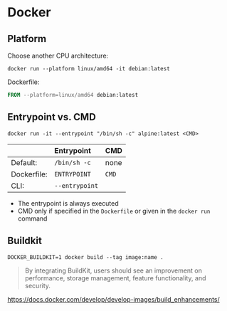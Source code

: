 # Docker

## Platform

Choose another CPU architecture:

```shell
docker run --platform linux/amd64 -it debian:latest
```

Dockerfile:

```Dockerfile
FROM --platform=linux/amd64 debian:latest
```

## Entrypoint vs. CMD

```shell
docker run -it --entrypoint "/bin/sh -c" alpine:latest <CMD>
```

|             | Entrypoint     | CMD    |
| ----------- | :------------- | :----- |
| Default:    | `/bin/sh -c`   | none   |
| Dockerfile: | `ENTRYPOINT`   | `CMD`  |
| CLI:        | `--entrypoint` |        |

* The entrypoint is always executed
* CMD only if specified in the `Dockerfile` or given in the `docker run` command

## Buildkit

```shell
DOCKER_BUILDKIT=1 docker build --tag image:name .
```

> By integrating BuildKit, users should see an improvement on performance, storage management, feature functionality, and security.

https://docs.docker.com/develop/develop-images/build_enhancements/
